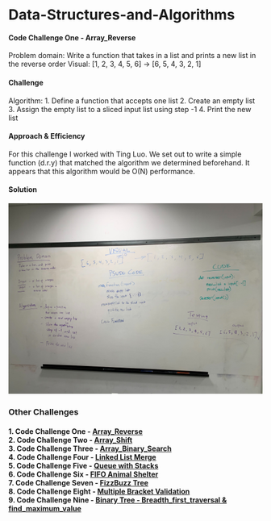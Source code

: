 # Data-Structures-and-Algorithms

#### Code Challenge One - Array_Reverse
Problem domain:
    Write a function that takes in a list and prints a new list in the reverse order
Visual:
    [1, 2, 3, 4, 5, 6] -> [6, 5, 4, 3, 2, 1]    
#### Challenge
Algorithm:
    1. Define a function that accepts one list
    2. Create an empty list
    3. Assign the empty list to a sliced input list using step -1
    4. Print the new list
#### Approach & Efficiency
For this challenge I worked with Ting Luo. We set out to write a simple function (d.r.y) that matched the algorithm we determined beforehand. It appears that this algorithm would be O(N) performance.
#### Solution
![array_reverse](/assets/array_reverse.jpg)


### Other Challenges
#### 1. Code Challenge One - [Array_Reverse](https://github.com/kochsj/python-data-structures-and-algorithms/challenges/array_reverse.py)<br>2. Code Challenge Two - [Array_Shift](https://github.com/kochsj/python-data-structures-and-algorithms/challenges/array_shift)<br>3. Code Challenge Three - [Array_Binary_Search](https://github.com/kochsj/python-data-structures-and-algorithms/tree/master/challenges/array_binary_search)<br>4. Code Challenge Four - [Linked List Merge](https://github.com/kochsj/python-data-structures-and-algorithms/tree/master/challenges/ll_merge)<br>5. Code Challenge Five - [Queue with Stacks](https://github.com/kochsj/python-data-structures-and-algorithms/tree/master/challenges/queue_with_stacks)<br>6. Code Challenge Six - [FIFO Animal Shelter](https://github.com/kochsj/python-data-structures-and-algorithms/tree/master/challenges/fifo_animal_shelter)<br>7. Code Challenge Seven - [FizzBuzz Tree](https://github.com/kochsj/python-data-structures-and-algorithms/tree/master/challenges/fizz_buzz_tree)<br>8. Code Challenge Eight - [Multiple Bracket Validation](https://github.com/kochsj/python-data-structures-and-algorithms/tree/master/challenges/multi_bracket_validation)<br>9. Code Challenge Nine - [Binary Tree - Breadth_first_traversal & find_maximum_value](https://github.com/kochsj/python-data-structures-and-algorithms/tree/master/challenges/breadth_first_tree)
